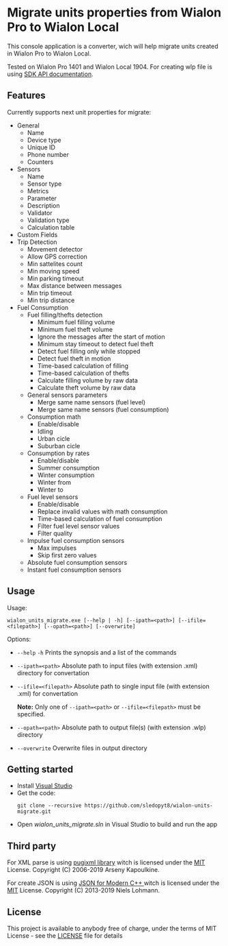 # Migrate units properties from Wialon Pro to Wialon Local
This console application is a converter, wich will help migrate units created in Wialon Pro to Wialon Local.

Tested on Wialon Pro 1401 and Wialon Local 1904. For creating wlp file is using [SDK API documentation](https://sdk.wialon.com/wiki/en/local/remoteapi1904/apiref/apiref).

## Features
Currently supports next unit properties for migrate:
* General
  * Name
  * Device type
  * Unique ID
  * Phone number
  * Counters
* Sensors
  * Name
  * Sensor type
  * Metrics
  * Parameter
  * Description
  * Validator
  * Validation type
  * Calculation table
* Custom Fields
* Trip Detection
  * Movement detector
  * Allow GPS correction
  * Min sattelites count
  * Min moving speed
  * Min parking timeout
  * Max distance between messages
  * Min trip timeout
  * Min trip distance
* Fuel Consumption
  * Fuel filling/thefts detection
    * Minimum fuel filling volume
    * Minimum fuel theft volume
    * Ignore the messages after the start of motion
    * Minimum stay timeout to detect fuel theft
    * Detect fuel filling only while stopped
    * Detect fuel theft in motion
    * Time-based calculation of filling
    * Time-based calculation of thefts
    * Calculate filling volume by raw data
    * Calculate theft volume by raw data
  * General sensors parameters
    * Merge same name sensors (fuel level)
	* Merge same name sensors (fuel consumption)
  * Consumption math
    * Enable/disable
	* Idling
	* Urban cicle
	* Suburban cicle
  * Consumption by rates
    * Enable/disable
	* Summer consumption
	* Winter consumption
	* Winter from
	* Winter to
  * Fuel level sensors
    * Enable/disable
	* Replace invalid values with math consumption
	* Time-based calculation of fuel consumption
	* Filter fuel level sensor values
	* Filter quality
  * Impulse fuel consumption sensors
    * Max impulses
	* Skip first zero values
  * Absolute fuel consumption sensors
  * Instant fuel consumption sensors

## Usage
Usage:

    wialon_units_migrate.exe [--help | -h] [--ipath=<path>] [--ifile=<filepath>] [--opath=<path>] [--overwrite]

Options:
* `--help` `-h` Prints the synopsis and a list of the commands
* `--ipath=<path>` Absolute path to input files (with extension .xml) directory for convertation
* `--ifile=<filepath>` Absolute path to single input file (with extension .xml) for convertation

  **Note:** Only one of `--ipath=<path>` or `--ifile=<filepath>` must be specified.
* `--opath=<path>` Absolute path to output file(s) (with extension .wlp) directory
* `--overwrite` Overwrite files in output directory

## Getting started
* Install [Visual Studio](https://visualstudio.microsoft.com/en/vs/)
* Get the code:
    ```
    git clone --recursive https://github.com/sledopyt8/wialon-units-migrate.git
    ```
* Open *wialon_units_migrate.sln* in Visual Studio to build and run the app

## Third party
For XML parse is using [pugixml library](https://pugixml.org) witch is licensed under the [MIT](https://opensource.org/licenses/MIT) License. Copyright (C) 2006-2019 Arseny Kapoulkine.

For create JSON is using [JSON for Modern C++ ](https://github.com/nlohmann/json) witch is licensed under the [MIT](https://opensource.org/licenses/MIT) License. Copyright (C) 2013-2019 Niels Lohmann.

## License
This project is available to anybody free of charge, under the terms of MIT License - see the [LICENSE](./LICENSE) file for details